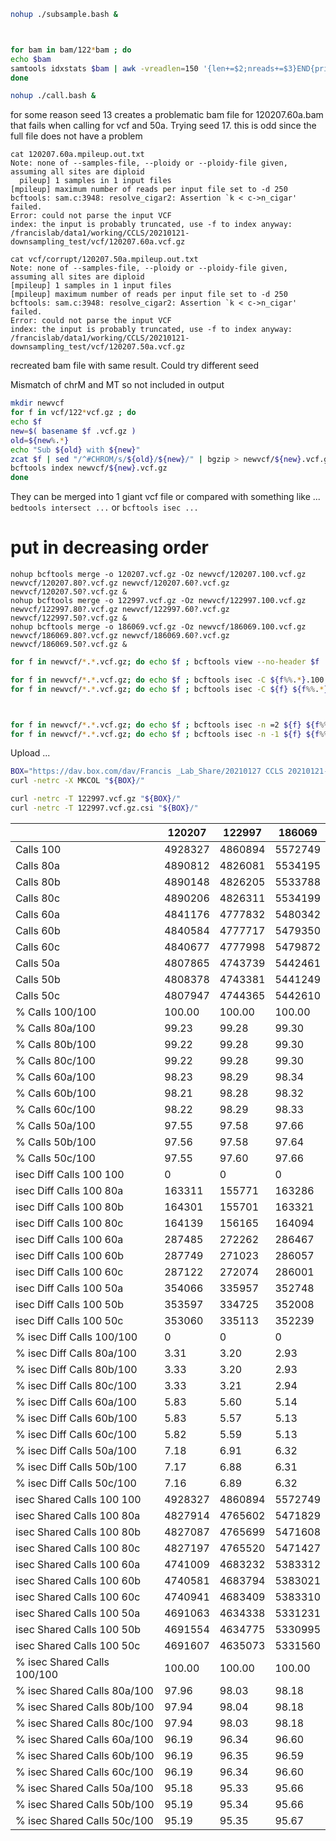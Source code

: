 

```BASH
nohup ./subsample.bash &



for bam in bam/122*bam ; do
echo $bam
samtools idxstats $bam | awk -vreadlen=150 '{len+=$2;nreads+=$3}END{print nreads * readlen / len }' > $bam.coverage
done

nohup ./call.bash &
```

for some reason seed 13 creates a problematic bam file for 120207.60a.bam that fails when calling for vcf
and 50a. Trying seed 17.
this is odd since the full file does not have a problem

```
cat 120207.60a.mpileup.out.txt
Note: none of --samples-file, --ploidy or --ploidy-file given, assuming all sites are diploid
  pileup] 1 samples in 1 input files
[mpileup] maximum number of reads per input file set to -d 250
bcftools: sam.c:3948: resolve_cigar2: Assertion `k < c->n_cigar' failed.
Error: could not parse the input VCF
index: the input is probably truncated, use -f to index anyway: /francislab/data1/working/CCLS/20210121-downsampling_test/vcf/120207.60a.vcf.gz

cat vcf/corrupt/120207.50a.mpileup.out.txt 
Note: none of --samples-file, --ploidy or --ploidy-file given, assuming all sites are diploid
[mpileup] 1 samples in 1 input files
[mpileup] maximum number of reads per input file set to -d 250
bcftools: sam.c:3948: resolve_cigar2: Assertion `k < c->n_cigar' failed.
Error: could not parse the input VCF
index: the input is probably truncated, use -f to index anyway: /francislab/data1/working/CCLS/20210121-downsampling_test/vcf/120207.50a.vcf.gz
```

recreated bam file with same result. Could try different seed


Mismatch of chrM and MT so not included in output


```BASH
mkdir newvcf
for f in vcf/122*vcf.gz ; do
echo $f
new=$( basename $f .vcf.gz )
old=${new%.*}
echo "Sub ${old} with ${new}"
zcat $f | sed "/^#CHROM/s/${old}/${new}/" | bgzip > newvcf/${new}.vcf.gz
bcftools index newvcf/${new}.vcf.gz
done
```



They can be merged into 1 giant vcf file or compared with something like ...
`bedtools intersect ...`
 or
`bcftools isec ...`


#	put in decreasing order
```
nohup bcftools merge -o 120207.vcf.gz -Oz newvcf/120207.100.vcf.gz newvcf/120207.80?.vcf.gz newvcf/120207.60?.vcf.gz newvcf/120207.50?.vcf.gz &
nohup bcftools merge -o 122997.vcf.gz -Oz newvcf/122997.100.vcf.gz newvcf/122997.80?.vcf.gz newvcf/122997.60?.vcf.gz newvcf/122997.50?.vcf.gz &
nohup bcftools merge -o 186069.vcf.gz -Oz newvcf/186069.100.vcf.gz newvcf/186069.80?.vcf.gz newvcf/186069.60?.vcf.gz newvcf/186069.50?.vcf.gz &
```


```BASH
for f in newvcf/*.*.vcf.gz; do echo $f ; bcftools view --no-header $f | wc -l > $f.count ; done

for f in newvcf/*.*.vcf.gz; do echo $f ; bcftools isec -C ${f%%.*}.100.vcf.gz ${f} | wc -l > $f.100_isec_count ; done
for f in newvcf/*.*.vcf.gz; do echo $f ; bcftools isec -C ${f} ${f%%.*}.100.vcf.gz | wc -l > $f.isec_100_count ; done



for f in newvcf/*.*.vcf.gz; do echo $f ; bcftools isec -n =2 ${f} ${f%%.*}.100.vcf.gz | wc -l > $f.shared_100_isec_count ; done
for f in newvcf/*.*.vcf.gz; do echo $f ; bcftools isec -n -1 ${f} ${f%%.*}.100.vcf.gz | wc -l > $f.diff_100_isec_count ; done


```



Upload ...
```BASH
BOX="https://dav.box.com/dav/Francis _Lab_Share/20210127 CCLS 20210121-downsampling_test"
curl -netrc -X MKCOL "${BOX}/"

curl -netrc -T 122997.vcf.gz "${BOX}/"
curl -netrc -T 122997.vcf.gz.csi "${BOX}/"

```


|    | 120207 | 122997 | 186069 |
| --- | --- | --- | --- |
| Calls 100 | 4928327 | 4860894 | 5572749 |
| Calls 80a | 4890812 | 4826081 | 5534195 |
| Calls 80b | 4890148 | 4826205 | 5533788 |
| Calls 80c | 4890206 | 4826311 | 5534199 |
| Calls 60a | 4841176 | 4777832 | 5480342 |
| Calls 60b | 4840584 | 4777717 | 5479350 |
| Calls 60c | 4840677 | 4777998 | 5479872 |
| Calls 50a | 4807865 | 4743739 | 5442461 |
| Calls 50b | 4808378 | 4743381 | 5441249 |
| Calls 50c | 4807947 | 4744365 | 5442610 |
| % Calls 100/100 | 100.00 | 100.00 | 100.00 |
| % Calls 80a/100 | 99.23 | 99.28 | 99.30 |
| % Calls 80b/100 | 99.22 | 99.28 | 99.30 |
| % Calls 80c/100 | 99.22 | 99.28 | 99.30 |
| % Calls 60a/100 | 98.23 | 98.29 | 98.34 |
| % Calls 60b/100 | 98.21 | 98.28 | 98.32 |
| % Calls 60c/100 | 98.22 | 98.29 | 98.33 |
| % Calls 50a/100 | 97.55 | 97.58 | 97.66 |
| % Calls 50b/100 | 97.56 | 97.58 | 97.64 |
| % Calls 50c/100 | 97.55 | 97.60 | 97.66 |
| isec Diff Calls 100 100 | 0 | 0 | 0 |
| isec Diff Calls 100 80a | 163311 | 155771 | 163286 |
| isec Diff Calls 100 80b | 164301 | 155701 | 163321 |
| isec Diff Calls 100 80c | 164139 | 156165 | 164094 |
| isec Diff Calls 100 60a | 287485 | 272262 | 286467 |
| isec Diff Calls 100 60b | 287749 | 271023 | 286057 |
| isec Diff Calls 100 60c | 287122 | 272074 | 286001 |
| isec Diff Calls 100 50a | 354066 | 335957 | 352748 |
| isec Diff Calls 100 50b | 353597 | 334725 | 352008 |
| isec Diff Calls 100 50c | 353060 | 335113 | 352239 |
| % isec Diff Calls 100/100 | 0 | 0 | 0 |
| % isec Diff Calls 80a/100 | 3.31 | 3.20 | 2.93 |
| % isec Diff Calls 80b/100 | 3.33 | 3.20 | 2.93 |
| % isec Diff Calls 80c/100 | 3.33 | 3.21 | 2.94 |
| % isec Diff Calls 60a/100 | 5.83 | 5.60 | 5.14 |
| % isec Diff Calls 60b/100 | 5.83 | 5.57 | 5.13 |
| % isec Diff Calls 60c/100 | 5.82 | 5.59 | 5.13 |
| % isec Diff Calls 50a/100 | 7.18 | 6.91 | 6.32 |
| % isec Diff Calls 50b/100 | 7.17 | 6.88 | 6.31 |
| % isec Diff Calls 50c/100 | 7.16 | 6.89 | 6.32 |
| isec Shared Calls 100 100 | 4928327 | 4860894 | 5572749 |
| isec Shared Calls 100 80a | 4827914 | 4765602 | 5471829 |
| isec Shared Calls 100 80b | 4827087 | 4765699 | 5471608 |
| isec Shared Calls 100 80c | 4827197 | 4765520 | 5471427 |
| isec Shared Calls 100 60a | 4741009 | 4683232 | 5383312 |
| isec Shared Calls 100 60b | 4740581 | 4683794 | 5383021 |
| isec Shared Calls 100 60c | 4740941 | 4683409 | 5383310 |
| isec Shared Calls 100 50a | 4691063 | 4634338 | 5331231 |
| isec Shared Calls 100 50b | 4691554 | 4634775 | 5330995 |
| isec Shared Calls 100 50c | 4691607 | 4635073 | 5331560 |
| % isec Shared Calls 100/100 | 100.00 | 100.00 | 100.00 |
| % isec Shared Calls 80a/100 | 97.96 | 98.03 | 98.18 |
| % isec Shared Calls 80b/100 | 97.94 | 98.04 | 98.18 |
| % isec Shared Calls 80c/100 | 97.94 | 98.03 | 98.18 |
| % isec Shared Calls 60a/100 | 96.19 | 96.34 | 96.60 |
| % isec Shared Calls 60b/100 | 96.19 | 96.35 | 96.59 |
| % isec Shared Calls 60c/100 | 96.19 | 96.34 | 96.60 |
| % isec Shared Calls 50a/100 | 95.18 | 95.33 | 95.66 |
| % isec Shared Calls 50b/100 | 95.19 | 95.34 | 95.66 |
| % isec Shared Calls 50c/100 | 95.19 | 95.35 | 95.67 |



